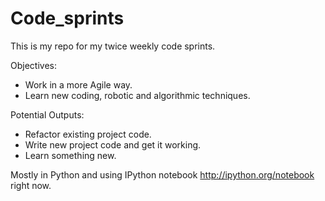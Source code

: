 Code_sprints
============

This is my repo for my twice weekly code sprints.

Objectives:
- Work in a more Agile way.
- Learn new coding, robotic and algorithmic techniques. 
 
Potential Outputs:
- Refactor existing project code.
- Write new project code and get it working. 
- Learn something new.

Mostly in Python and using IPython notebook http://ipython.org/notebook right now.
